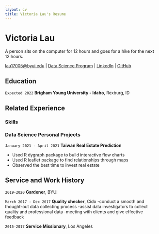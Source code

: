 ```yaml
---
layout: cv
title: Victoria Lau's Resume
---
```

# Victoria Lau 
A person sits on the computer for 12 hours and goes for a hike for the next 12 hours.

<div id="webaddress">
<a href="lau17005@byui.edu">lau17005@byui.edu</a>
| <a href="https://byuidatascience.github.io/development.html">Data Science Program</a>
| <a href="https://www.linkedin.com/in/victoria-lau-a745321b7/">LinkedIn</a>
| <a href="https://github.com/victorialau17ds">GitHub</a>
</div>

<!-- https://www.monique.tech/the-art-of-markdown -->

## Education

`Expected 2022`
__Brigham Young University - Idaho__, Rexburg, ID


## Related Experience

### Skills 

### Data Science Personal Projects

`January 2021 - April 2021`
__Taiwan Real Estate Prediction__

- Used R dygraph package to build interactive flow charts
- Used R leaflet package to find relationships through maps 
- Observed the best time to invest real estate




## Service and Work History

`2019-2020`
__Gardener__, BYUI

`March 2017 - Dec 2017`
__Quality checker__, Cido
-conduct a smooth and thought-out data collecting process 
-assist data investigators to collect quality and professional data
-meeting with clients and give effective feedback


`2015-2017`
__Service Missionary__, Los Angeles 



<!-- ### Footer

Last updated: May 2013 -->


